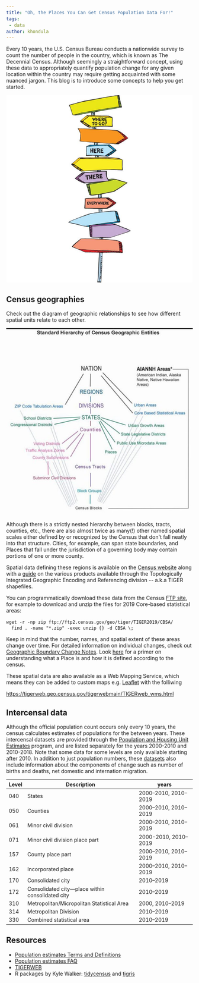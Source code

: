 ```yaml
---
title: "Oh, the Places You Can Get Census Population Data For!"
tags:
 - data
author: khondula
---
```


Every 10 years, the U.S. Census Bureau conducts a nationwide survey to count the number of people in the country, which is known as The Decennial Census. Although seemingly a straightforward concept, using these data to appropriately quantify population change for any given location within the country may require getting acquainted with some nuanced jargon. This blog is to introduce some concepts to help you get started. 


![oh-places](/assets/images/oh-places.jpg)


## Census geographies

Check out the diagram of geographic relationships to see how different spatial units relate to each other. 

![census-geog-relationships](/assets/images/census-geog.jpg)

Although there is a strictly nested hierarchy between blocks, tracts, counties, etc., there are also almost twice as many(!) other named spatial scales either defined by or recognized by the Census that don't fall neatly into that structure. Cities, for example, can span state boundaries, and Places that fall under the jurisdiction of a governing body may contain portions of one or more county. 

Spatial data defining these regions is available on the [Census website](https://www.census.gov/geographies/mapping-files.html) along with a [guide](https://www.census.gov/programs-surveys/geography/guidance/tiger-data-products-guide.html) on the various products available through the Topologically Integrated Geographic Encoding and Referencing division -- a.k.a TIGER shapefiles. 

You can programmatically download these data from the Census [FTP site](https://www2.census.gov/geo/tiger/), for example to download and unzip the files for 2019 Core-based statistical areas:

```
wget -r -np zip ftp://ftp2.census.gov/geo/tiger/TIGER2019/CBSA/
  find . -name "*.zip" -exec unzip {} -d CBSA \;
```

Keep in mind that the number, names, and spatial extent of these areas change over time. For detailed information on individual changes, check out [Geographic Boundary Change Notes](https://www.census.gov/programs-surveys/geography/technical-documentation/boundary-change-notes.html). Look [here](https://www.census.gov/content/dam/Census/data/developers/understandingplace.pdf "understanding place primer") for a primer on understanding what a Place is and how it is defined according to the census.

These spatial data are also available as a Web Mapping Service, which means they can be added to custom maps e.g. [Leaflet](https://leafletjs.com/) with the folliwing

https://tigerweb.geo.census.gov/tigerwebmain/TIGERweb_wms.html

## Intercensal data

Although the official population count occurs only every 10 years, the census calculates estimates of populations for the between years. These intercensal datasets are provided through the [Population and Housing Unit Estimates](https://www.census.gov/programs-surveys/popest/data/tables.html) program, and are listed separately for the years 2000-2010 and 2010-2018. Note that some data for some levels are only available starting after 2010. In addition to just population numbers, these [datasets](https://www.census.gov/data/tables/time-series/demo/popest/2010s-total-metro-and-micro-statistical-areas.html) also include information about the components of change such as number of births and deaths, net domestic and internation migration. 

| Level  | Description | years |
|--------|-------------|-------|
| 040    | States | 2000&ndash;2010, 2010&ndash;2019 |
| 050    | Counties | 2000&ndash;2010, 2010&ndash;2019 |
| 061    | Minor civil division | 2000&ndash;2010, 2010&ndash;2019 |
| 071    | Minor civil division place part | 2000-2010, 2010&ndash;2019 |
| 157    | County place part | 2000&ndash;2010, 2010&ndash;2019 |
| 162    | Incorporated place | 2000&ndash;2010, 2010&ndash;2019 |
| 170    | Consolidated city | 2010&ndash;2019 |
| 172    | Consolidated city&mdash;place within consolidated city | 2010&ndash;2019 |
| 310    | Metropolitan/Micropolitan Statistical Area | 2000, 2010&ndash;2019 |
| 314    | Metropolitan Division | 2010&ndash;2019 |
| 330    | Combined statistical area | 2010&ndash;2019 |


## Resources

* [Population estimates Terms and Definitions](https://www.census.gov/programs-surveys/popest/guidance-geographies/terms-and-definitions.html)
* [Population estimates FAQ](https://www.census.gov/programs-surveys/popest/about/faq.html)
* [TIGERWEB](https://tigerweb.geo.census.gov/tigerweb/)
* R packages by Kyle Walker: [tidycensus](http://walker-data.com/tidycensus/) and [tigris](https://github.com/walkerke/tigris)
